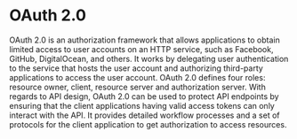 # OAuth 2.0

OAuth 2.0 is an authorization framework that allows applications to obtain limited access to user accounts on an HTTP service, such as Facebook, GitHub, DigitalOcean, and others. It works by delegating user authentication to the service that hosts the user account and authorizing third-party applications to access the user account. OAuth 2.0 defines four roles: resource owner, client, resource server and authorization server. With regards to API design, OAuth 2.0 can be used to protect API endpoints by ensuring that the client applications having valid access tokens can only interact with the API. It provides detailed workflow processes and a set of protocols for the client application to get authorization to access resources.